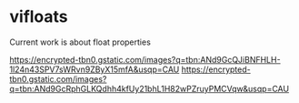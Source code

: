 # vifloats

Current work is about float properties

https://encrypted-tbn0.gstatic.com/images?q=tbn:ANd9GcQJiBNFHLH-1l24n43SPV7sWRvn9ZByX15mfA&usqp=CAU
https://encrypted-tbn0.gstatic.com/images?q=tbn:ANd9GcRphGLKQdhh4kfUy21bhL1H82wPZruyPMCVqw&usqp=CAU
